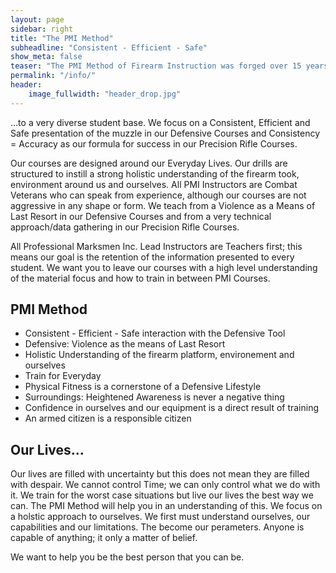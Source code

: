 ```yaml
---
layout: page
sidebar: right
title: "The PMI Method"
subheadline: "Consistent - Efficient - Safe"
show_meta: false
teaser: "The PMI Method of Firearm Instruction was forged over 15 years of individual Firearm Instruction... "
permalink: "/info/"
header:
    image_fullwidth: "header_drop.jpg"
---
```


...to a very diverse student base.  We focus on a Consistent, Efficient and Safe presentation of the muzzle in our Defensive Courses and Consistency = Accuracy as our formula for success in our Precision Rifle Courses.  

Our courses are designed around our Everyday Lives.  Our drills are structured to instill a strong holistic understanding of the firearm took, environment around us and ourselves.  All PMI Instructors are Combat Veterans who can speak from experience, although our courses are not aggressive in any shape or form.  We teach from a Violence as a Means of Last Resort in our Defensive Courses and from a very technical approach/data gathering in our Precision Rifle Courses.

All Professional Marksmen Inc. Lead Instructors are Teachers first; this means our goal is the retention of the information presented to every student.  We want you to leave our courses with a high level understanding of the material focus and how to train in between PMI Courses.    


## PMI Method

* Consistent - Efficient - Safe interaction with the Defensive Tool
* Defensive:  Violence as the means of Last Resort
* Holistic Understanding of the firearm platform, environement and ourselves
* Train for Everyday
* Physical Fitness is a cornerstone of a Defensive Lifestyle
* Surroundings:  Heightened Awareness is never a negative thing
* Confidence in ourselves and our equipment is a direct result of training
* An armed citizen is a responsible citizen


## Our Lives...

Our lives are filled with uncertainty but this does not mean they are filled with despair.  We cannot control Time; we can only control what we do with it.  We train for the worst case situations but live our lives the best way we can.  The PMI Method will help you in an understanding of this.  We focus on a holstic approach to ourselves.  We first must understand ourselves, our capabilities and our limitations.  The become our perameters.  Anyone is capable of anything; it only a matter of belief.  

We want to help you be the best person that you can be.


